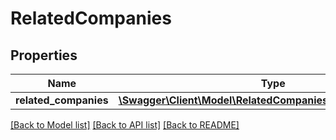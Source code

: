 # RelatedCompanies

## Properties
Name | Type | Description | Notes
------------ | ------------- | ------------- | -------------
**related_companies** | [**\Swagger\Client\Model\RelatedCompaniesRelatedCompanies[]**](RelatedCompaniesRelatedCompanies.md) |  | 

[[Back to Model list]](../README.md#documentation-for-models) [[Back to API list]](../README.md#documentation-for-api-endpoints) [[Back to README]](../README.md)


